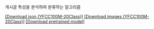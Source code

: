 게시글 특성을 분석하여 분류하는 알고리즘

[[Download json (YFCC100M-20Class)]](https://drive.google.com/file/d/1ErEq9Q4ypEvGKO_fUDW5S_nxfi_KRS63/view?usp=sharing)
[[Download images (YFCC100M-20Class)]](https://drive.google.com/file/d/1TJ7OvulsYhH1sZ6UPb36swmYKwAYCWca/view?usp=sharing)
[[Download pretrained model]]()
